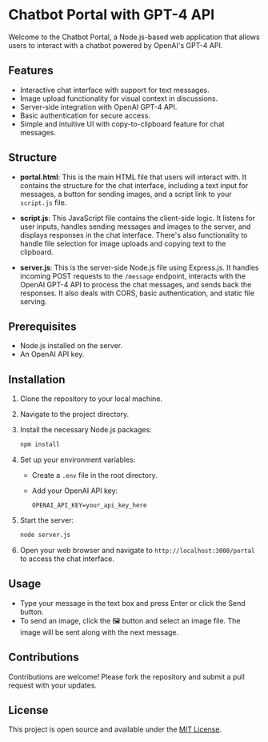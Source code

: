 # Chatbot Portal with GPT-4 API

Welcome to the Chatbot Portal, a Node.js-based web application that allows users to interact with a chatbot powered by OpenAI's GPT-4 API.

## Features

- Interactive chat interface with support for text messages.
- Image upload functionality for visual context in discussions.
- Server-side integration with OpenAI GPT-4 API.
- Basic authentication for secure access.
- Simple and intuitive UI with copy-to-clipboard feature for chat messages.

## Structure

- **portal.html**: This is the main HTML file that users will interact with. It contains the structure for the chat interface, including a text input for messages, a button for sending images, and a script link to your `script.js` file.

- **script.js**: This JavaScript file contains the client-side logic. It listens for user inputs, handles sending messages and images to the server, and displays responses in the chat interface. There's also functionality to handle file selection for image uploads and copying text to the clipboard.

- **server.js**: This is the server-side Node.js file using Express.js. It handles incoming POST requests to the `/message` endpoint, interacts with the OpenAI GPT-4 API to process the chat messages, and sends back the responses. It also deals with CORS, basic authentication, and static file serving.

## Prerequisites

- Node.js installed on the server.
- An OpenAI API key.

## Installation

1. Clone the repository to your local machine.
2. Navigate to the project directory.
3. Install the necessary Node.js packages:

   ```sh
   npm install
   ```

4. Set up your environment variables:

   - Create a `.env` file in the root directory.
   - Add your OpenAI API key:

     ```env
     OPENAI_API_KEY=your_api_key_here
     ```

5. Start the server:

   ```sh
   node server.js
   ```

6. Open your web browser and navigate to `http://localhost:3000/portal` to access the chat interface.

## Usage

- Type your message in the text box and press Enter or click the Send button.
- To send an image, click the 🖼️ button and select an image file. The image will be sent along with the next message.

## Contributions

Contributions are welcome! Please fork the repository and submit a pull request with your updates.

## License

This project is open source and available under the [MIT License](LICENSE.md).

